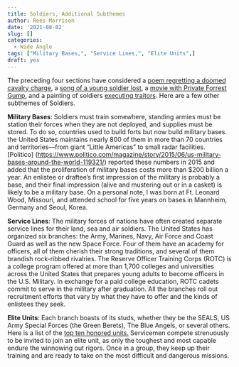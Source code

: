 ```yaml
---
title: Soldiers, Additional Subthemes
author: Rees Morrison
date: '2021-08-02'
slug: []
categories:
  - Wide Angle
tags: ["Military Bases,", "Service Lines,", "Elite Units",]
draft: yes
---
```


The preceding four sections have considered a [poem regretting a doomed cavalry charge](Charge), a [song of a young soldier lost](Chicks), a [movie with Private Forrest Gump](Gump), and a painting of soldiers [executing traitors](Manet).  Here are a few other subthemes of Soldiers.

<!--more-->

**Military Bases**: Soldiers must train somewhere, standing armies must be station their forces when they are not deployed, and supplies must be stored.  To do so, countries used to build forts but now build military bases.  the United States maintains nearly 800 of them in more than 70 countries and territories—from giant “Little Americas” to small radar facilities. [Politico] (https://www.politico.com/magazine/story/2015/06/us-military-bases-around-the-world-119321/) reported these numbers in 2015 and added that the proliferation of military bases costs more than $200 billion a year.  An enlistee or draftee’s first impression of the military is probably a base, and their final impression (alive and mustering out or in a casket) is likely to be a military base.  On a personal note, I was born at Ft. Leonard Wood, Missouri, and attended school for five years on bases in Mannheim, Germany and Seoul, Korea.  

**Service Lines**: The military forces of nations have often created separate service lines for their land, sea and air soldiers.   The United States has organized six branches: the Army, Marines, Navy, Air Force and Coast Guard as well as the new Space Force.  Four of them have an academy for officers, all of them cherish their strong traditions, and several of them brandish rock-ribbed rivalries.  The Reserve Officer Training Corps (ROTC) is a college program offered at more than 1,700 colleges and universities across the United States that prepares young adults to become officers in the U.S. Military.  In exchange for a paid college education, ROTC cadets commit to serve in the military after graduation.  All the branches roll out recruitment efforts that vary by what they have to offer and the kinds of enlistees they seek.   

**Elite Units**:  Each branch boasts of its studs, whether they be the SEALS, US Army Special Forces (the Green Berets), The Blue Angels, or several others.  Here is a list of the [top ten honored units.](https://special-ops.org/the-most-elite-military-units-in-the-united-states/)  Servicemen compete strenuously to be invited to join an elite unit, as only the toughest and most capable endure the winnowing out rigors.  Once in a group, they keep up their training and are ready to take on the most difficult and dangerous missions.

